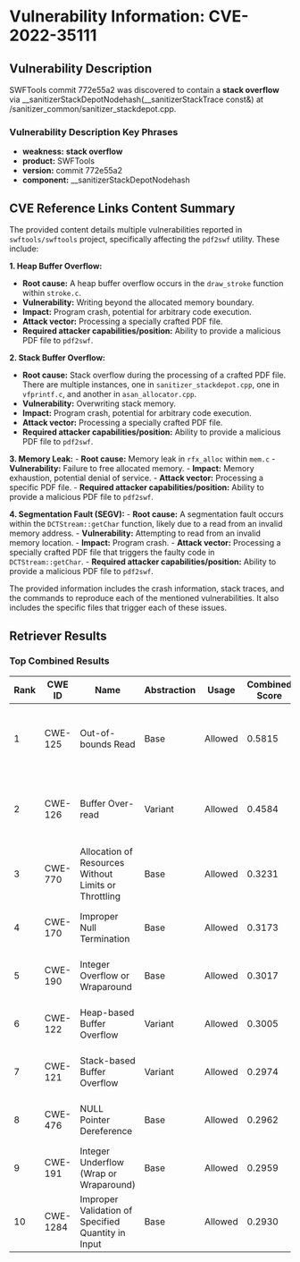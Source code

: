 # Vulnerability Information: CVE-2022-35111

## Vulnerability Description
SWFTools commit 772e55a2 was discovered to contain a **stack overflow** via __sanitizerStackDepotNodehash(__sanitizerStackTrace const&) at /sanitizer_common/sanitizer_stackdepot.cpp.

### Vulnerability Description Key Phrases
- **weakness:** **stack overflow**
- **product:** SWFTools
- **version:** commit 772e55a2
- **component:** __sanitizerStackDepotNodehash

## CVE Reference Links Content Summary
The provided content details multiple vulnerabilities reported in `swftools/swftools` project, specifically affecting the `pdf2swf` utility. These include:

**1. Heap Buffer Overflow:**
   - **Root cause:**  A heap buffer overflow occurs in the `draw_stroke` function within `stroke.c`.
   - **Vulnerability:** Writing beyond the allocated memory boundary.
   - **Impact:** Program crash, potential for arbitrary code execution.
   - **Attack vector:** Processing a specially crafted PDF file.
   - **Required attacker capabilities/position:** Ability to provide a malicious PDF file to `pdf2swf`.

**2. Stack Buffer Overflow:**
   - **Root cause:** Stack overflow during the processing of a crafted PDF file. There are multiple instances, one in `sanitizer_stackdepot.cpp`, one in `vfprintf.c`, and another in `asan_allocator.cpp`.
   - **Vulnerability:** Overwriting stack memory.
   - **Impact:** Program crash, potential for arbitrary code execution.
   - **Attack vector:** Processing a specially crafted PDF file.
  - **Required attacker capabilities/position:** Ability to provide a malicious PDF file to `pdf2swf`.

**3. Memory Leak:**
    - **Root cause:** Memory leak in `rfx_alloc` within `mem.c`
    - **Vulnerability:** Failure to free allocated memory.
    - **Impact:** Memory exhaustion, potential denial of service.
    - **Attack vector:** Processing a specific PDF file.
    - **Required attacker capabilities/position:** Ability to provide a malicious PDF file to `pdf2swf`.

**4. Segmentation Fault (SEGV):**
    - **Root cause:** A segmentation fault occurs within the `DCTStream::getChar` function, likely due to a read from an invalid memory address.
    - **Vulnerability:** Attempting to read from an invalid memory location.
    - **Impact:** Program crash.
    - **Attack vector:** Processing a specially crafted PDF file that triggers the faulty code in `DCTStream::getChar`.
    - **Required attacker capabilities/position:** Ability to provide a malicious PDF file to `pdf2swf`.

The provided information includes the crash information, stack traces, and the commands to reproduce each of the mentioned vulnerabilities. It also includes the specific files that trigger each of these issues.

## Retriever Results

### Top Combined Results

| Rank | CWE ID | Name | Abstraction | Usage | Combined Score | Retrievers | Individual Scores |
|------|--------|------|-------------|-------|---------------|------------|-------------------|
| 1 | CWE-125 | Out-of-bounds Read | Base | Allowed | 0.5815 | dense, sparse, graph | dense: 0.552, sparse: 0.102, graph: 0.690 |
| 2 | CWE-126 | Buffer Over-read | Variant | Allowed | 0.4584 | dense, sparse, graph | dense: 0.528, sparse: 0.066, graph: 0.544 |
| 3 | CWE-770 | Allocation of Resources Without Limits or Throttling | Base | Allowed | 0.3231 | sparse, graph | sparse: 0.092, graph: 0.757 |
| 4 | CWE-170 | Improper Null Termination | Base | Allowed | 0.3173 | sparse, graph | sparse: 0.061, graph: 0.789 |
| 5 | CWE-190 | Integer Overflow or Wraparound | Base | Allowed | 0.3017 | dense, sparse | dense: 0.526, sparse: 0.067 |
| 6 | CWE-122 | Heap-based Buffer Overflow | Variant | Allowed | 0.3005 | dense, sparse | dense: 0.549, sparse: 0.089 |
| 7 | CWE-121 | Stack-based Buffer Overflow | Variant | Allowed | 0.2974 | dense, sparse | dense: 0.541, sparse: 0.090 |
| 8 | CWE-476 | NULL Pointer Dereference | Base | Allowed | 0.2962 | dense, sparse | dense: 0.507, sparse: 0.075 |
| 9 | CWE-191 | Integer Underflow (Wrap or Wraparound) | Base | Allowed | 0.2959 | dense, sparse | dense: 0.513, sparse: 0.069 |
| 10 | CWE-1284 | Improper Validation of Specified Quantity in Input | Base | Allowed | 0.2930 | dense, sparse | dense: 0.504, sparse: 0.071 |

